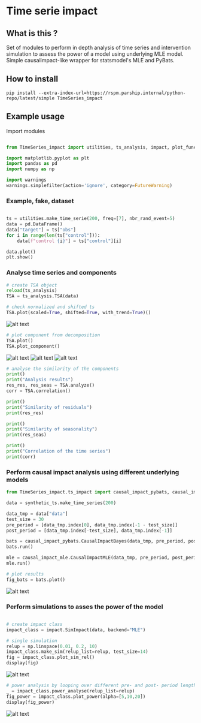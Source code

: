 # Time serie impact 

## What is this ?

Set of modules to perform in depth analysis of time series and intervention simulation to assess the power of a model using underlying MLE model. Simple causalimpact-like wrapper for statsmodel's MLE  and PyBats. 

## How to install

```
pip install --extra-index-url=https://rspm.parship.internal/python-repo/latest/simple TimeSeries_impact
```

## Example usage

Import modules
```python 

from TimeSeries_impact import utilities, ts_analysis, impact, plot_functions

import matplotlib.pyplot as plt 
import pandas as pd
import numpy as np

import warnings
warnings.simplefilter(action='ignore', category=FutureWarning)
```

### Example, fake, dataset
```python

ts = utilities.make_time_serie(200, freq=[7], nbr_rand_event=5)
data = pd.DataFrame()
data["target"] = ts["obs"]
for i in range(len(ts["control"])):
    data[f"control {i}"] = ts["control"][i]

data.plot()
plt.show()
```

### Analyse time series and components
```python
# create TSA object
reload(ts_analysis)
TSA = ts_analysis.TSA(data)
```

```python
# check normalized and shifted ts
TSA.plot(scaled=True, shifted=True, with_trend=True)()
```
![alt text](images/ts_an_scaled.png)

```python
# plot component from decomposition
TSA.plot()
TSA.plot_component()
```
![alt text](images/ts_an_comp_resid.png)
![alt text](images/ts_an_comp_trend.png)
![alt text](images/ts_an_comp_seas.png)

```python
# analyse the similarity of the components
print()
print("Analysis results")
res_res, res_seas = TSA.analyze()
corr = TSA.correlation()

print()
print("Similarity of residuals")
print(res_res)

print()
print("Similarity of seasonality")
print(res_seas)

print()
print("Correlation of the time series")
print(corr)
```

### Perform causal impact analysis using different underlying models
```python
from TimeSeries_impact.ts_impact import causal_impact_pybats, causal_impact_mle

data = synthetic_ts.make_time_series(200)

data_tmp = data["data"]
test_size = 30
pre_period = [data_tmp.index[0], data_tmp.index[-1 - test_size]]
post_period = [data_tmp.index[-test_size], data_tmp.index[-1]]

bats = causal_impact_pybats.CausalImpactBayes(data_tmp, pre_period, post_period)
bats.run()

mle = causal_impact_mle.CausalImpactMLE(data_tmp, pre_period, post_period)
mle.run()
```

```python
# plot results  
fig_bats = bats.plot()
```
![alt text](images/ts_imp_pybats.png)


### Perform simulations to asses the power of the model
```python

# create impact class
impact_class = impact.SimImpact(data, backend="MLE")

# single simulation
relup = np.linspace(0.01, 0.2, 10)
impact_class.make_sim(relup_list=relup, test_size=14)
fig = impact_class.plot_sim_rel()
display(fig)
```
![alt text](images/ts_impact_sim.png)

```python
# power analysis by looping over different pre- and post- period lengths
_ = impact_class.power_analyse(relup_list=relup)
fig_power = impact_class.plot_power(alpha=[5,10,20])
display(fig_power)
```
![alt text](images/ts_imp_power.png)

